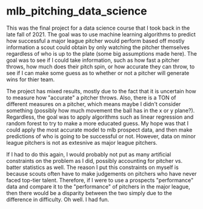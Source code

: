# mlb_pitching_data_science
This was the final project for a data science course that I took back in the late fall of 2021. The goal was to use machine learning algorithms to predict how successful a major league pitcher would perform based off mostly information a scout could obtain by only watching the pitcher themselves regardless of who is up to the plate (some big assumptions made here). The goal was to see if I could take information, such as how fast a pitcher throws, how much does their pitch spin, or how accurate they can throw, to see if I can make some guess as to whether or not a pitcher will generate wins for thier team. 

The project has mixed results, mostly due to the fact that it is uncertain how to measure how "accurate" a pitcher throws. Also, there is a TON of different measures on a pitcher, which means maybe I didn't consider something (possibly how much movement the ball has in the x or y plane?). Regardless, the goal was to apply algorithms such as linear regression and random forest to try to make a more educated guess. My hope was that I could apply the most accurate model to mlb prospect data, and then make predictions of who is going to be successful or not. However, data on minor league pitchers is not as extesnive as major league pitchers. 

If I had to do this again, I would probably not put as many artificial constraints on the problem as I did, possibly accounting for pitcher vs. batter statistics as well. The reason I put this constraints on myself is because scouts often have to make judgements on pitchers who have never faced top-tier talent. Therefore, if I were to use a prospects "performance" data and compare it to the "performance" of pitchers in the major league, then there would be a disparity between the two simply due to the difference in difficulty. Oh well. I had fun.
